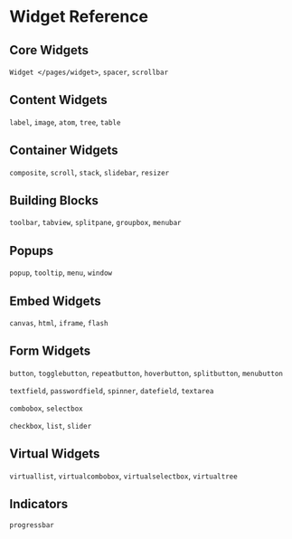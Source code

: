 # Widget Reference

## Core Widgets

`Widget </pages/widget>`, `spacer`, `scrollbar`

## Content Widgets

`label`, `image`, `atom`, `tree`, `table`

## Container Widgets

`composite`, `scroll`, `stack`, `slidebar`, `resizer`

## Building Blocks

`toolbar`, `tabview`, `splitpane`, `groupbox`, `menubar`

## Popups

`popup`, `tooltip`, `menu`, `window`

## Embed Widgets

`canvas`, `html`, `iframe`, `flash`

## Form Widgets

`button`, `togglebutton`, `repeatbutton`, `hoverbutton`, `splitbutton`,
`menubutton`

`textfield`, `passwordfield`, `spinner`, `datefield`, `textarea`

`combobox`, `selectbox`

`checkbox`, `list`, `slider`

## Virtual Widgets

`virtuallist`, `virtualcombobox`, `virtualselectbox`, `virtualtree`

## Indicators

`progressbar`

